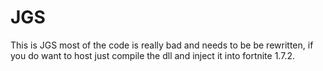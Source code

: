 # JGS
This is JGS most of the code is really bad and needs to be be rewritten, if you do want to host just compile the dll and inject it into fortnite 1.7.2.

